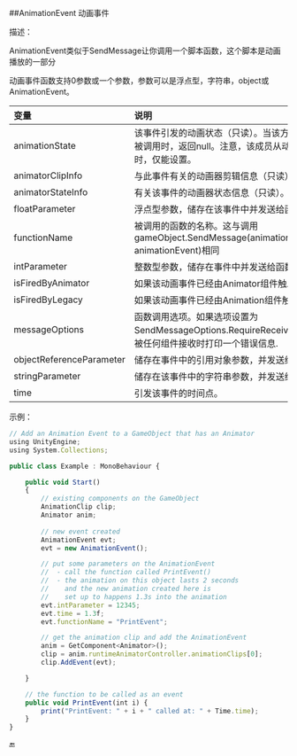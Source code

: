 ##AnimationEvent 动画事件

描述：

AnimationEvent类似于SendMessage让你调用一个脚本函数，这个脚本是动画播放的一部分

动画事件函数支持0参数或一个参数，参数可以是浮点型，字符串，object或AnimationEvent。


|变量|说明|
|:--|:--|
|animationState|该事件引发的动画状态（只读）。当该方法在动画事件回调之外被调用时，返回null。注意，该成员从动画组件（旧版）调用时，仅能设置。|
|animatorClipInfo|与此事件有关的动画器剪辑信息（只读）。|
|animatorStateInfo|有关该事件的动画器状态信息（只读）。|
|floatParameter|浮点型参数，储存在该事件中并发送给函数。|
|functionName|被调用的函数的名称。这与调用gameObject.SendMessage(animationEvent.functionName, animationEvent)相同|
|intParameter|整数型参数，储存在事件中并发送给函数。|
|isFiredByAnimator|如果该动画事件已经由Animator组件触发，返回true。|
|isFiredByLegacy|如果该动画事件已经由Animation组件触发，返回true。|
|messageOptions|函数调用选项。如果选项设置为 SendMessageOptions.RequireReceiver (默认),当消息没有被任何组件接收时打印一个错误信息.|
|objectReferenceParameter|储存在事件中的引用对象参数，并发送给函数。|
|stringParameter|储存在该事件中的字符串参数，并发送给函数。|
|time|引发该事件的时间点。|


示例：

```javascript
// Add an Animation Event to a GameObject that has an Animator
using UnityEngine;
using System.Collections;

public class Example : MonoBehaviour {

	public void Start()
	{
		// existing components on the GameObject
		AnimationClip clip;
		Animator anim;
		
		// new event created
		AnimationEvent evt;
		evt = new AnimationEvent();

		// put some parameters on the AnimationEvent
		//  - call the function called PrintEvent()
		//  - the animation on this object lasts 2 seconds
		//    and the new animation created here is
		//    set up to happens 1.3s into the animation		
		evt.intParameter = 12345;
		evt.time = 1.3f;
		evt.functionName = "PrintEvent";

		// get the animation clip and add the AnimationEvent
		anim = GetComponent<Animator>();
		clip = anim.runtimeAnimatorController.animationClips[0];
		clip.AddEvent(evt);

	}

	// the function to be called as an event
	public void PrintEvent(int i) {
		print("PrintEvent: " + i + " called at: " + Time.time);
	}
}
```


🔚
